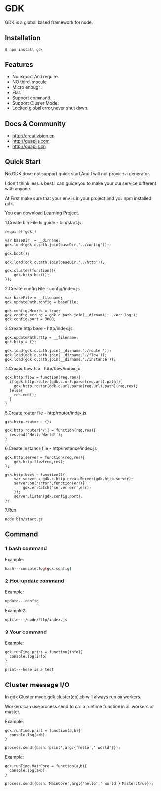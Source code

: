 # GDK

GDK is a global based framework for node.

## Installation

```bash
$ npm install gdk
```

## Features

  * No export And require.
  * NO third-module.
  * Micro enough.
  * Flat.
  * Support command.
  * Support Cluster Mode.
  * Locked global error,never shut down.
  
## Docs & Community

  * http://creativision.cn
  * http://guapijs.com
  * http://guapijs.cn
  
## Quick Start

  No.GDK dose not support quick start.And I will not provide a generator.
  
  I don't think less is best.I can guide you to make your our service different with anyone.
  
  At First make sure that your env is in your project and you npm installed gdk.
  
  You can download [Learning Project](http://creativision.cn/project.tar.gz).
  
  1.Create bin File to guide - bin/start.js
  
  ```node
  require('gdk')
  
  var baseDir  = __dirname;
  gdk.load(gdk.c.path.join(baseDir,'../config'));
  
  gdk.boot();
  
  gdk.load(gdk.c.path.join(baseDir,'../http'));
  
  gdk.cluster(function(){
      gdk.http.boot();
  });
  ```
  
  2.Create config File - config/index.js
  
  ```node
  var baseFile = __filename;
  gdk.updatePath.config = baseFile;
  
  gdk.config.Mcores = true;
  gdk.config.errLog = gdk.c.path.join(__dirname,'../err.log');
  gdk.config.port = 3000;
  ```
  
  3.Create http base - http/index.js
  
  ```node
  gdk.updatePath.http = __filename;
  gdk.http = {};
  
  gdk.load(gdk.c.path.join(__dirname,'./router'));
  gdk.load(gdk.c.path.join(__dirname,'./flow'));
  gdk.load(gdk.c.path.join(__dirname,'./instance'));
  ```
  
  4.Create flow file - http/flow/index.js
  
  ```node
  gdk.http.flow = function(req,res){
    if(gdk.http.router[gdk.c.url.parse(req.url).path]){
      gdk.http.router[gdk.c.url.parse(req.url).path](req,res);
    }else{
      res.end();
    }
  }
  ```
  
  5.Create router file - http/router/index.js
  
  ```node
  gdk.http.router = {};
  
  gdk.http.router['/'] = function(req,res){
    res.end('Hello World!');
  }
  ```
  
  6.Create instance file - http/instance/index.js
  
  ```node
  gdk.http.server = function(req,res){
      gdk.http.flow(req,res);
  };
  
  gdk.http.boot = function(){
      var server = gdk.c.http.createServer(gdk.http.server);
      server.on('error',function(err){
          gdk.errCatch('server err',err);
      });
      server.listen(gdk.config.port);
  };
  ```
  
  7.Run
  
  ```bash
  node bin/start.js
  ```
  
## Command

### 1.bash command
  
  Example:
  ```bash
  bash---console.log(gdk.config)
  ```
  
### 2.Hot-update command

  Example:
  ```bash
  update---config
  ```

  Example2:
  ```bash
  upfile---/node/http/index.js
  ```
  
### 3.Your command

  Example:
  ```node
  gdk.runTime.print = function(info){
    console.log(info)
  }
  ```
  
  ```bash
  print---here is a test
  ```
  
## Cluster message I/O

  In gdk Cluster mode.gdk.cluster(cb).cb will always run on workers.

  Workers can use process.send to call a runtime function in all workers or master.

  Example:
  ```node
  gdk.runTime.print = function(a,b){
    console.log(a+b)
  }
  
  process.send({bash:'print',arg:{'hello',' world'}});
  ```
  
  Example:
  ```node
  gdk.runTime.MainCore = function(a,b){
    console.log(a+b)
  }
    
  process.send({bash:'MainCore',arg:{'hello',' world'},Master:true});
  ```
